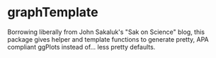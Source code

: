 # graphTemplate
Borrowing liberally from John Sakaluk's "Sak on Science" blog, this package gives helper and template functions to generate pretty, APA compliant ggPlots instead of... less pretty defaults.
